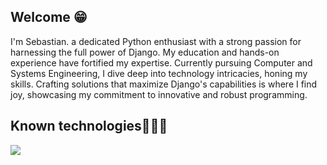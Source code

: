 <h2>Welcome 😁</h2>
<!--Intro start-->

<p align="left">
I'm Sebastian. a dedicated Python enthusiast with a strong passion for harnessing the full power of Django. My education and hands-on experience have fortified my expertise. Currently pursuing Computer and Systems Engineering, I dive deep into technology intricacies, honing my skills. Crafting solutions that maximize Django's capabilities is where I find joy, showcasing my commitment to innovative and robust programming.

<!--Intro end-->
  </p>

<h2>Known technologies👨🏻‍💻</h2>
<!--tech stack icons-->
<p align="left">
  <a href="https://skillicons.dev">
    <img src="https://skillicons.dev/icons?i=django,py,java,mysql,postgresql,bash,ruby,git,html,css,heroku" />
  </a>
</p>
<br>
<!-------------------------->
